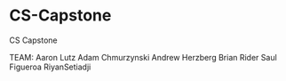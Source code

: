 # CS-Capstone
CS Capstone

TEAM:
Aaron Lutz
Adam Chmurzynski
Andrew Herzberg
Brian Rider
Saul Figueroa
RiyanSetiadji
